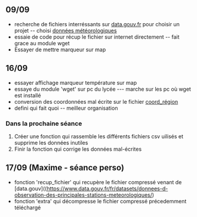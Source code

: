## 09/09

- recherche de fichiers interréssants sur [data.gouv.fr](data.gouv.fr/) pour choisir un projet -- choisi [données météorologiques](https://www.data.gouv.fr/fr/datasets/donnees-d-observation-des-principales-stations-meteorologiques/) 
- essaie de code pour récup le fichier sur internet directement -- fait grace au module wget
- Essayer de mettre marqueur sur map

## 16/09

- essayer affichage marqueur température sur map
- essaye du module 'wget' sur pc du lycée --- marche sur les pc où wget est installé
- conversion des coordonnées mal écrite sur le fichier [coord_région](https://github.com/NSImoulin2023/Projet_1_Axel_Maxime_Enzo/blob/main/region_coord.csv)
- defini qui fait quoi -- meilleur organisation

### Dans la prochaine séance
1. Créer une fonction qui rassemble les différents fichiers csv uilisés et supprime les données inutiles
2. Finir la fonction qui corrige les données mal-écrites

## 17/09 (Maxime - séance perso)

- fonction 'recup_fichier' qui recupère le fichier compressé venant de [data.gouv]((https://www.data.gouv.fr/fr/datasets/donnees-d-observation-des-principales-stations-meteorologiques/)
- fonction 'extra' qui décompresse le fichier compressé précedemment téléchargé
